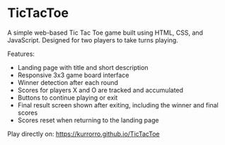 # TicTacToe
A simple web-based Tic Tac Toe game built using HTML, CSS, and JavaScript. Designed for two players to take turns playing.

Features:
- Landing page with title and short description
- Responsive 3x3 game board interface
- Winner detection after each round
- Scores for players X and O are tracked and accumulated
- Buttons to continue playing or exit
- Final result screen shown after exiting, including the winner and final scores
- Scores reset when returning to the landing page

Play directly on: https://kurrorro.github.io/TicTacToe
